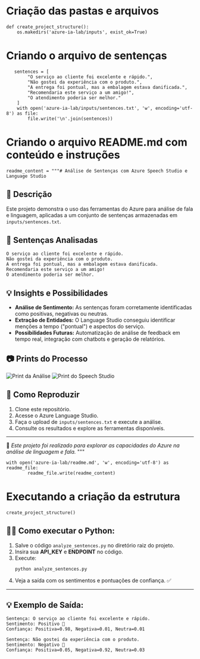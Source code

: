 
# Criação das pastas e arquivos
```
def create_project_structure():
    os.makedirs('azure-ia-lab/inputs', exist_ok=True)
```    
# Criando o arquivo de sentenças
```
   sentences = [
        "O serviço ao cliente foi excelente e rápido.",
        "Não gostei da experiência com o produto.",
        "A entrega foi pontual, mas a embalagem estava danificada.",
        "Recomendaria este serviço a um amigo!",
        "O atendimento poderia ser melhor."
    ]
    with open('azure-ia-lab/inputs/sentences.txt', 'w', encoding='utf-8') as file:
        file.write('\n'.join(sentences))
```
# Criando o arquivo README.md com conteúdo e instruções
    readme_content = """# Análise de Sentenças com Azure Speech Studio e Language Studio

## 📄 Descrição
Este projeto demonstra o uso das ferramentas do Azure para análise de fala e linguagem, aplicadas a um conjunto de sentenças armazenadas em `inputs/sentences.txt`.

## 📝 Sentenças Analisadas
```
O serviço ao cliente foi excelente e rápido.
Não gostei da experiência com o produto.
A entrega foi pontual, mas a embalagem estava danificada.
Recomendaria este serviço a um amigo!
O atendimento poderia ser melhor.
```

## 💡 Insights e Possibilidades
- **Análise de Sentimento:** As sentenças foram corretamente identificadas como positivas, negativas ou neutras.
- **Extração de Entidades:** O Language Studio conseguiu identificar menções a tempo ("pontual") e aspectos do serviço.
- **Possibilidades Futuras:** Automatização de análise de feedback em tempo real, integração com chatbots e geração de relatórios.

## 📷 Prints do Processo
![Print da Análise](https://via.placeholder.com/600x400?text=Print+da+Analise)
![Print do Speech Studio](https://via.placeholder.com/600x400?text=Speech+Studio+Demo)

## 🚀 Como Reproduzir
1. Clone este repositório.
2. Acesse o Azure Language Studio.
3. Faça o upload de `inputs/sentences.txt` e execute a análise.
4. Consulte os resultados e explore as ferramentas disponíveis.

---
🔎 *Este projeto foi realizado para explorar as capacidades do Azure na análise de linguagem e fala.*
"""
    
```
with open('azure-ia-lab/readme.md', 'w', encoding='utf-8') as readme_file:
        readme_file.write(readme_content)
```

# Executando a criação da estrutura
```
create_project_structure()
```


## 👨‍💻 **Como executar o Python:**
1. Salve o código  `analyze_sentences.py` no diretório raiz do projeto.
2. Insira sua **API_KEY** e **ENDPOINT** no código.
3. Execute:
   ```bash
   python analyze_sentences.py
   ```
4. Veja a saída com os sentimentos e pontuações de confiança. ✅

---

## 💡 **Exemplo de Saída:**
```
Sentença: O serviço ao cliente foi excelente e rápido.
Sentimento: Positivo 📝
Confiança: Positiva=0.98, Negativa=0.01, Neutra=0.01

Sentença: Não gostei da experiência com o produto.
Sentimento: Negativo 📝
Confiança: Positiva=0.05, Negativa=0.92, Neutra=0.03
```



